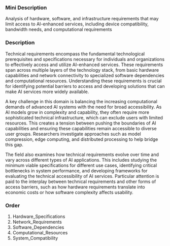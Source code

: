 ### Mini Description

Analysis of hardware, software, and infrastructure requirements that may limit access to AI-enhanced services, including device compatibility, bandwidth needs, and computational requirements

### Description

Technical requirements encompass the fundamental technological prerequisites and specifications necessary for individuals and organizations to effectively access and utilize AI-enhanced services. These requirements span across multiple layers of the technology stack, from basic hardware capabilities and network connectivity to specialized software dependencies and computational resources. Understanding these requirements is crucial for identifying potential barriers to access and developing solutions that can make AI services more widely available.

A key challenge in this domain is balancing the increasing computational demands of advanced AI systems with the need for broad accessibility. As AI models grow in complexity and capability, they often require more sophisticated technical infrastructure, which can exclude users with limited resources. This creates a tension between pushing the boundaries of AI capabilities and ensuring these capabilities remain accessible to diverse user groups. Researchers investigate approaches such as model compression, edge computing, and distributed processing to help bridge this gap.

The field also examines how technical requirements evolve over time and vary across different types of AI applications. This includes studying the minimum viable specifications for different use cases, identifying critical bottlenecks in system performance, and developing frameworks for evaluating the technical accessibility of AI services. Particular attention is paid to the interplay between technical requirements and other forms of access barriers, such as how hardware requirements translate into economic costs or how software complexity affects usability.

### Order

1. Hardware_Specifications
2. Network_Requirements
3. Software_Dependencies
4. Computational_Resources
5. System_Compatibility
